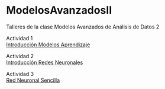 # ModelosAvanzadosII

Talleres de la clase Modelos Avanzados de Análisis de Datos 2

Actividad 1 \
[Introducción Modelos Aprendizaje](https://nbviewer.jupyter.org/github/juanelocabal/ModelosAvanzadosII/blob/master/Semana1_IntroduccionModelosAprendizaje_Actividad.ipynb#) 

Actividad 2 \
[Introducción Redes Neuronales](https://nbviewer.jupyter.org/github/juanelocabal/ModelosAvanzadosII/blob/master/Semana2_IntroduccionRedesNeuronales_Actividad.ipynb)

Actividad 3 \
[Red Neuronal Sencilla](https://nbviewer.jupyter.org/github/juanelocabal/ModelosAvanzadosII/blob/master/Semana3_RedNeuronalSencilla_Actividad.ipynb)
